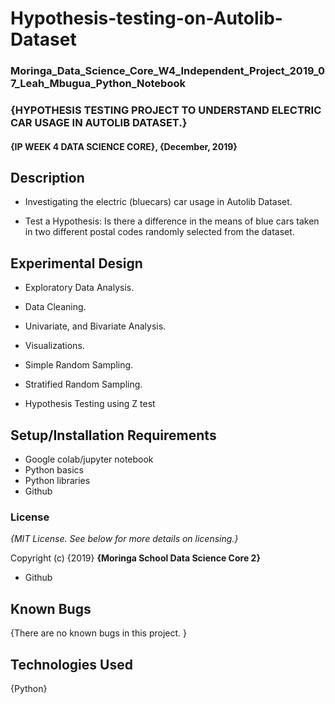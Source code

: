 # Hypothesis-testing-on-Autolib-Dataset
### Moringa_Data_Science_Core_W4_Independent_Project_2019_07_Leah_Mbugua_Python_Notebook

### {HYPOTHESIS TESTING PROJECT TO UNDERSTAND ELECTRIC CAR USAGE IN AUTOLIB DATASET.}

#### {IP WEEK 4 DATA SCIENCE CORE}, {December, 2019}



## Description

 * Investigating the electric (bluecars) car usage in Autolib Dataset.

* Test a Hypothesis: Is there a difference in the means of blue cars taken in two different postal codes randomly selected from the dataset.


## Experimental Design

 * Exploratory Data Analysis.
 
 * Data Cleaning.

 * Univariate, and Bivariate Analysis.
 
 * Visualizations.

 * Simple Random Sampling.
 
 * Stratified Random Sampling.
 
 * Hypothesis Testing using Z test

## Setup/Installation Requirements

* Google colab/jupyter notebook
* Python basics
* Python libraries
* Github



### License

*{MIT License.  See below for more details on licensing.}*

Copyright (c) {2019} **{Moringa School Data Science Core 2}**
* Github

## Known Bugs

{There are no known bugs in this project. }

## Technologies Used

{Python}

